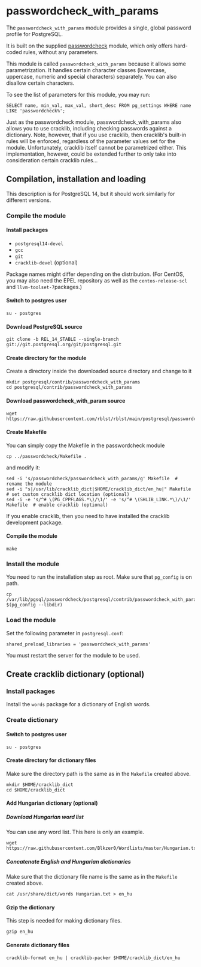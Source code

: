 # passwordcheck_with_params

The `passwordcheck_with_params` module provides a single, global password profile for PostgreSQL.

It is built on the supplied [passwordcheck](https://www.postgresql.org/docs/current/passwordcheck.html) module, which only offers hard-coded rules, without any parameters.

This module is called `passwordcheck_with_params` because it allows some parametrization. It handles certain character classes (lowercase, uppercase, numeric and special characters) separately. You can also disallow certain characters.

To see the list of parameters for this module, you may run: 

    SELECT name, min_val, max_val, short_desc FROM pg_settings WHERE name LIKE 'passwordcheck%';

Just as the passwordcheck module, passwordcheck_with_params also allows you to use cracklib, including checking passwords against a dictionary. Note, however, that if you use cracklib, then cracklib's built-in rules will be enforced, regardless of the parameter values set for the module.
Unfortunately, cracklib itself cannot be parametrized either. This implementation, however, could be extended further to only take into consideration certain cracklib rules...

## Compilation, installation and loading
This description is for PostgreSQL 14, but it should work similarly for different versions.

### Compile the module

#### Install packages

- `postgresql14-devel` 
- `gcc` 
- `git` 
- `cracklib-devel` (optional)

Package names might differ depending on the distribution. (For CentOS, you may also need the EPEL repository as well as the `centos-release-scl` and `llvm-toolset-7`packages.)

#### Switch to postgres user
    su - postgres

#### Download PostgreSQL source
    git clone -b REL_14_STABLE --single-branch git://git.postgresql.org/git/postgresql.git

#### Create directory for the module 
Create a directory inside the downloaded source directory and change to it

    mkdir postgresql/contrib/passwordcheck_with_params
    cd postgresql/contrib/passwordcheck_with_params 

#### Download passwordcheck_with_param source
    wget https://raw.githubusercontent.com/rblst/rblst/main/postgresql/passwordcheck/passwordcheck_with_params.c

#### Create Makefile
You can  simply copy the Makefile in the passwordcheck module

    cp ../passwordcheck/Makefile . 
    
and modify it:

    sed -i 's/passwordcheck/passwordcheck_with_params/g' Makefile  # rename the module
    sed -i "s|/usr/lib/cracklib_dict|$HOME/cracklib_dict/en_hu|" Makefile  # set custom cracklib dict location (optional)
    sed -i -e 's/^# \(PG_CPPFLAGS.*\)/\1/' -e 's/^# \(SHLIB_LINK.*\)/\1/' Makefile  # enable cracklib (optional)

If you enable cracklib, then you need to have installed the cracklib development package.

#### Compile the module
    make
    
### Install the module
You need to run the installation step as root.
Make sure that `pg_config` is on path.

    cp /var/lib/pgsql/passwordcheck/postgresql/contrib/passwordcheck_with_params/passwordcheck_with_params.so $(pg_config --libdir)


### Load the module

Set the following parameter in `postgresql.conf`:

    shared_preload_libraries = 'passwordcheck_with_params'

You must restart the server for the module to be used.

## Create cracklib dictionary (optional)
### Install packages
Install the `words` package for a dictionary of English words.

### Create dictionary

#### Switch to postgres user

    su - postgres
   
#### Create directory for dictionary files
Make sure the directory path is the same as in the `Makefile` created above.

    mkdir $HOME/cracklib_dict
    cd $HOME/cracklib_dict

#### Add Hungarian dictionary (optional)

##### Download Hungarian word list
You can use any word list. This here is only an example.

    wget https://raw.githubusercontent.com/Blkzer0/Wordlists/master/Hungarian.txt
    
##### Concatenate English and Hungarian dictionaries
Make sure that the dictionary file name is the same as in the `Makefile` created above.

    cat /usr/share/dict/words Hungarian.txt > en_hu

#### Gzip the dictionary
This step is needed for making dictionary files.

    gzip en_hu
    
#### Generate dictionary files

    cracklib-format en_hu | cracklib-packer $HOME/cracklib_dict/en_hu
